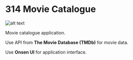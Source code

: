 # 314 Movie Catalogue

![alt text](https://github.com/314Degrees/314-movie-catalogue/tree/master/res/android/icons/mdpi.png "314 Movie Catalogue logo")

Movie catalogue application.

Use API from **The Movie Database (TMDb)** for movie data.

Use **Onsen UI** for application interface.
